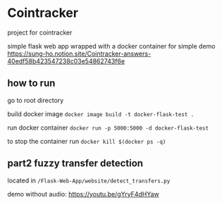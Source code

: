 # Cointracker
project for cointracker


simple flask web app wrapped with a docker container for simple demo
https://sung-ho.notion.site/Cointracker-answers-40edf58b423547238c03e54862743f6e


## how to run
go to root directory

build docker image `docker image build -t docker-flask-test .`

run docker container `docker run -p 5000:5000 -d docker-flask-test`

to stop the container run `docker kill $(docker ps -q)`


## part2 fuzzy transfer detection 

located in `/Flask-Web-App/website/detect_transfers.py`

demo without audio: https://youtu.be/gYryF4dHYaw
